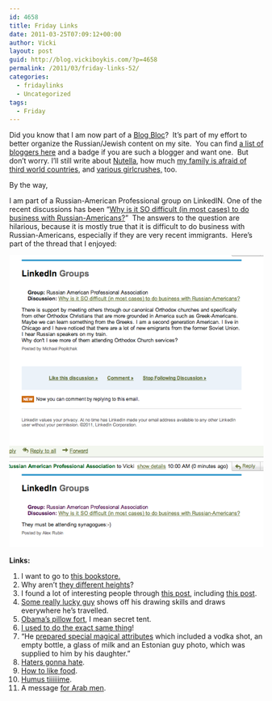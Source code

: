 ```yaml
---
id: 4658
title: Friday Links
date: 2011-03-25T07:09:12+00:00
author: Vicki
layout: post
guid: http://blog.vickiboykis.com/?p=4658
permalink: /2011/03/friday-links-52/
categories:
  - fridaylinks
  - Uncategorized
tags:
  - Friday
---
```

Did you know that I am now part of a [Blog Bloc](http://likethevodka.com/?p=3113)?  It&#8217;s part of my effort to better organize the Russian/Jewish content on my site.  You can find [a list of bloggers here](http://blog.vickiboykis.com/russian-blogs/) and a badge if you are such a blogger and want one.  But don&#8217;t worry. I&#8217;ll still write about [Nutella](http://blog.vickiboykis.com/2009/10/27/midnight-nutella-a-halloween-post/), how much [my family is afraid of third world countries](http://blog.vickiboykis.com/2010/03/08/a-conversation-with-my-parents-about-india/), and [various girlcrushes,](http://blog.vickiboykis.com/2011/03/07/dambisa-moyo-my-girlcrush-in-philly/) too.

By the way,

I am part of a Russian-American Professional group on LinkedIN. One of the recent discussions has been &#8220;<a href="http://www.linkedin.com/e/1hhm2h-glnr2j62-3r/vaq/15335780/40692/34859307/view_disc/" target="_blank">Why is it SO difficult (in most cases) to do business with Russian-Americans?</a>&#8221;  The answers to the question are hilarious, because it is mostly true that it is difficult to do business with Russian-Americans, especially if they are very recent immigrants.  Here&#8217;s part of the thread that I enjoyed:

<p style="text-align: center;">
  <a href="https://raw.githubusercontent.com/veekaybee/wlb/gh-pages/assets/images/2011/03/Screen-shot-2011-03-24-at-10.01.22-AM.png"><img class="aligncenter size-full wp-image-4659" title="Screen shot 2011-03-24 at 10.01.22 AM" src="https://raw.githubusercontent.com/veekaybee/wlb/gh-pages/assets/images/2011/03/Screen-shot-2011-03-24-at-10.01.22-AM.png" alt="" width="509" height="578" /></a>
</p>

**Links:**

  1. I want to go to <a href="http://www.dwell.com/articles/greeces-atlantis-books.html" target="_blank">this bookstore.</a>
  2. Why aren&#8217;t <a href="http://tedmccagg.typepad.com/drawings/2011/03/assorted-stick-figures.html" target="_blank">they different heights</a>?
  3. I found a lot of interesting people through <a href="http://blog.penelopetrunk.com/2011/03/23/tsotchke-chazzerai-schmate/" target="_blank">this post</a>, including <a href="http://youshouldonlyknow.com/2011/03/clearing-up-bubbe-meises/" target="_blank">this post</a>.
  4. <a href="http://www.flickr.com/photos/48296109@N00/sets/?&page=1" target="_blank">Some really lucky guy</a> shows off his drawing skills and draws everywhere he&#8217;s travelled.
  5. <a href="http://www.bbc.co.uk/news/world-us-canada-12810675" target="_blank">Obama&#8217;s pillow fort</a>, I mean secret tent.
  6. <a href="http://blogs.phillymag.com/the_philly_post/2011/03/24/the-ipad-is-the-new-transistor-radio/" target="_blank">I used to do the exact same thing</a>!
  7. &#8220;He <a href="http://englishrussia.com/index.php/2007/05/04/the-shaman-against-estonia/" target="_blank">prepared special magical attributes</a> which included a vodka shot, an empty bottle, a glass of milk and an Estonian guy photo, which was supplied to him by his daughter.&#8221;
  8. <a href="http://www.nytimes.com/2011/03/19/us/19twitter.html?_r=3&adxnnl=1&adxnnlx=1301054614-pJPzc1ECEIQwpA8nNbfytQ" target="_blank">Haters gonna hate</a>.
  9. <a href="http://thehairpin.com/2011/03/how-to-like-food" target="_blank">How to like food</a>.
 10. <a href="http://www.tabletmag.com/life-and-religion/62546/dip-of-nations/" target="_blank">Humus tiiiiiime</a>.
 11. A message <a href="http://andfaraway.net/blog/2011/03/21/dear-arab-men-please-keep-your-shirt-buttons-buttoned/" target="_blank">for Arab men</a>.